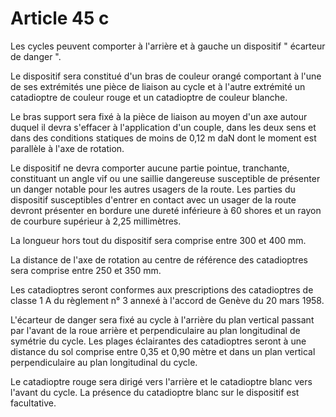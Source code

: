# Article 45 c

Les cycles peuvent comporter à l'arrière et à gauche un dispositif " écarteur de danger ".

Le dispositif sera constitué d'un bras de couleur orangé comportant à l'une de ses extrémités une pièce de liaison au cycle et à l'autre extrémité un catadioptre de couleur rouge et un catadioptre de couleur blanche.

Le bras support sera fixé à la pièce de liaison au moyen d'un axe autour duquel il devra s'effacer à l'application d'un couple, dans les deux sens et dans des conditions statiques de moins de 0,12 m daN dont le moment est parallèle à l'axe de rotation.

Le dispositif ne devra comporter aucune partie pointue, tranchante, constituant un angle vif ou une saillie dangereuse susceptible de présenter un danger notable pour les autres usagers de la route. Les parties du dispositif susceptibles d'entrer en contact avec un usager de la route devront présenter en bordure une dureté inférieure à 60 shores et un rayon de courbure supérieur à 2,25 millimètres.

La longueur hors tout du dispositif sera comprise entre 300 et 400 mm.

La distance de l'axe de rotation au centre de référence des catadioptres sera comprise entre 250 et 350 mm.

Les catadioptres seront conformes aux prescriptions des catadioptres de classe 1 A du règlement n° 3 annexé à l'accord de Genève du 20 mars 1958.

L'écarteur de danger sera fixé au cycle à l'arrière du plan vertical passant par l'avant de la roue arrière et perpendiculaire au plan longitudinal de symétrie du cycle. Les plages éclairantes des catadioptres seront à une distance du sol comprise entre 0,35 et 0,90 mètre et dans un plan vertical perpendiculaire au plan longitudinal du cycle.

Le catadioptre rouge sera dirigé vers l'arrière et le catadioptre blanc vers l'avant du cycle. La présence du catadioptre blanc sur le dispositif est facultative.
